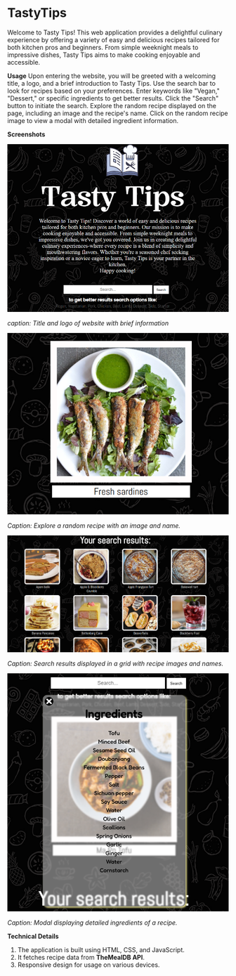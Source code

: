 # TastyTips

Welcome to Tasty Tips! This web application provides a delightful culinary experience by offering a variety of easy and delicious recipes tailored for both kitchen pros and beginners. From simple weeknight meals to impressive dishes, Tasty Tips aims to make cooking enjoyable and accessible.

**Usage**
Upon entering the website, you will be greeted with a welcoming title, a logo, and a brief introduction to Tasty Tips.
Use the search bar to look for recipes based on your preferences. Enter keywords like "Vegan," "Dessert," or specific ingredients to get better results.
Click the "Search" button to initiate the search.
Explore the random recipe displayed on the page, including an image and the recipe's name.
Click on the random recipe image to view a modal with detailed ingredient information.

**Screenshots**

![Alt text](<Screenshots/title logo.png>)

_caption: Title and logo of website with brief information_

![Alt text](<Screenshots/random image.png>)

_Caption: Explore a random recipe with an image and name._

![Alt text](<Screenshots/search results.png>)

_Caption: Search results displayed in a grid with recipe images and names._

![Alt text](Screenshots/modal.png)

_Caption: Modal displaying detailed ingredients of a recipe._

**Technical Details**

1. The application is built using HTML, CSS, and JavaScript.
2. It fetches recipe data from **TheMealDB API**.
3. Responsive design for usage on various devices.